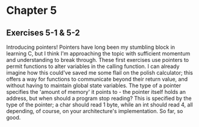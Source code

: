 # Chapter 5
## Exercises 5-1 & 5-2
Introducing pointers! Pointers have long been my stumbling block in learning C, but I think I'm approaching the topic with sufficient momentum and understanding to break through. These first exercises use pointers to permit functions to alter variables in the calling function. I can already imagine how this could've saved me some flail on the polish calculator; this offers a way for functions to communicate beyond their return value, and without having to maintain global state variables. The type of a pointer specifies the 'amount of memory' it points to - the pointer itself holds an address, but when should a program stop reading? This is specified by the type of the pointer; a char should read 1 byte, while an int should read 4, all depending, of course, on your architecture's implementation. So far, so good.